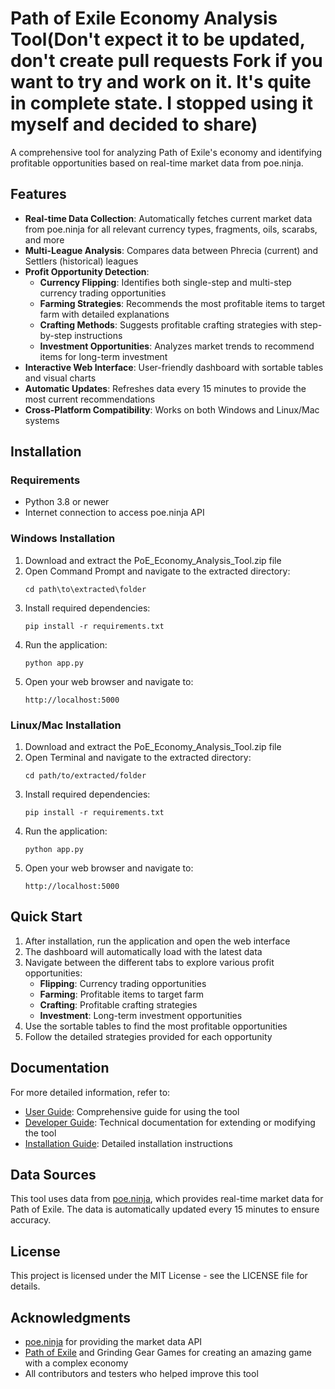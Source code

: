 # Path of Exile Economy Analysis Tool(Don't expect it to be updated, don't create pull requests Fork if you want to try and work on it. It's quite in complete state. I stopped using it myself and decided to share)

A comprehensive tool for analyzing Path of Exile's economy and identifying profitable opportunities based on real-time market data from poe.ninja.

## Features

- **Real-time Data Collection**: Automatically fetches current market data from poe.ninja for all relevant currency types, fragments, oils, scarabs, and more
- **Multi-League Analysis**: Compares data between Phrecia (current) and Settlers (historical) leagues
- **Profit Opportunity Detection**:
  - **Currency Flipping**: Identifies both single-step and multi-step currency trading opportunities
  - **Farming Strategies**: Recommends the most profitable items to target farm with detailed explanations
  - **Crafting Methods**: Suggests profitable crafting strategies with step-by-step instructions
  - **Investment Opportunities**: Analyzes market trends to recommend items for long-term investment
- **Interactive Web Interface**: User-friendly dashboard with sortable tables and visual charts
- **Automatic Updates**: Refreshes data every 15 minutes to provide the most current recommendations
- **Cross-Platform Compatibility**: Works on both Windows and Linux/Mac systems

## Installation

### Requirements

- Python 3.8 or newer
- Internet connection to access poe.ninja API

### Windows Installation

1. Download and extract the PoE_Economy_Analysis_Tool.zip file
2. Open Command Prompt and navigate to the extracted directory:
   ```
   cd path\to\extracted\folder
   ```
3. Install required dependencies:
   ```
   pip install -r requirements.txt
   ```
4. Run the application:
   ```
   python app.py
   ```
5. Open your web browser and navigate to:
   ```
   http://localhost:5000
   ```

### Linux/Mac Installation

1. Download and extract the PoE_Economy_Analysis_Tool.zip file
2. Open Terminal and navigate to the extracted directory:
   ```
   cd path/to/extracted/folder
   ```
3. Install required dependencies:
   ```
   pip install -r requirements.txt
   ```
4. Run the application:
   ```
   python app.py
   ```
5. Open your web browser and navigate to:
   ```
   http://localhost:5000
   ```

## Quick Start

1. After installation, run the application and open the web interface
2. The dashboard will automatically load with the latest data
3. Navigate between the different tabs to explore various profit opportunities:
   - **Flipping**: Currency trading opportunities
   - **Farming**: Profitable items to target farm
   - **Crafting**: Profitable crafting strategies
   - **Investment**: Long-term investment opportunities
4. Use the sortable tables to find the most profitable opportunities
5. Follow the detailed strategies provided for each opportunity

## Documentation

For more detailed information, refer to:

- [User Guide](documentation/user_guide.md): Comprehensive guide for using the tool
- [Developer Guide](documentation/developer_guide.md): Technical documentation for extending or modifying the tool
- [Installation Guide](documentation/installation_guide.md): Detailed installation instructions

## Data Sources

This tool uses data from [poe.ninja](https://poe.ninja), which provides real-time market data for Path of Exile. The data is automatically updated every 15 minutes to ensure accuracy.

## License

This project is licensed under the MIT License - see the LICENSE file for details.

## Acknowledgments

- [poe.ninja](https://poe.ninja) for providing the market data API
- [Path of Exile](https://www.pathofexile.com) and Grinding Gear Games for creating an amazing game with a complex economy
- All contributors and testers who helped improve this tool
